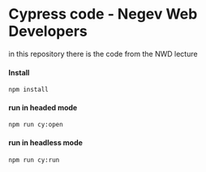 # Cypress code - Negev Web Developers

in this repository there is the code from the NWD lecture

#### Install

`npm install`

#### run in headed mode

`npm run cy:open`

#### run in headless mode

`npm run cy:run`
